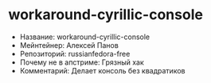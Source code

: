 workaround-cyrillic-console
===========================

* Название:                   workaround-cyrillic-console
* Мейнтейнер:                 Алексей Панов
* Репозиторий:                russianfedora-free
* Почему не в апстриме:       Грязный хак
* Комментарий:                Делает консоль без квадратиков
